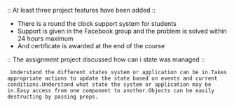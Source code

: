 ::  At least three project features have been added  ::

- There is a round the clock support system for students
- Support is given in the Facebook group and the problem is solved within 24 hours maximum
- And certificate is awarded at the end of the course


:: The assignment project discussed how can i  state was managed ::

     Understand the different states system or application can be in.Takes appropriate actions to update the state based on events and current conditions.Understand what state the system or application may be in.Easy access from one component to another.Objects can be easily destructing by passing props.
